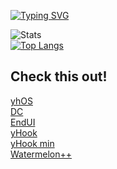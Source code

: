 [![Typing SVG](https://readme-typing-svg.demolab.com?font=Fira+Code&weight=700&size=27&duration=3000&pause=100&color=C12A1F&background=16131700&repeat=false&width=435&lines=Hi!%2C+I'm+aceinetx)](https://git.io/typing-svg)

![Stats](https://github-readme-stats.vercel.app/api?username=aceinetx\&show_icons=true\&theme=radical&bg_color=161317&title_color=C12A1F&text_color=D8C6CB)<br>
[![Top Langs](https://github-readme-stats.vercel.app/api/top-langs/?username=aceinetx&layout=compact&hide_progress=true&theme=radical&bg_color=161317&title_color=C12A1F&text_color=D8C6CB)](https://github.com/anuraghazra/github-readme-stats)
## Check this out!
[yhOS](https://github.com/aceinetx/yhos)<br>
[DC](https://github.com/dc-lang)<br>
[EndUI](https://github.com/aceinetx/endui)<br>
[yHook](https://github.com/aceinetx/yHook)<br>
[yHook min](https://gist.github.com/aceinetx/8a31695d3c0d9eaf9a9a071590aa7ba7)<br>
[Watermelon++](https://github.com/aceinetx/Watermelon)<br>
